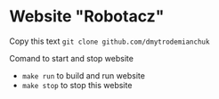# Website "Robotacz"

Copy this text
`git clone github.com/dmytrodemianchuk`

Comand to start and stop website
- `make run` to build and run website
- `make stop` to stop this website